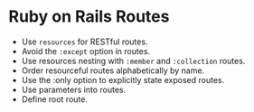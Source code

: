 # Ruby on Rails Routes

* Use `resources` for RESTful routes.
* Avoid the `:except` option in routes.
* Use resources nesting with `:member` and `:collection` routes.
* Order resourceful routes alphabetically by name.
* Use the :only option to explicitly state exposed routes.
* Use parameters into routes.
* Define root route.
